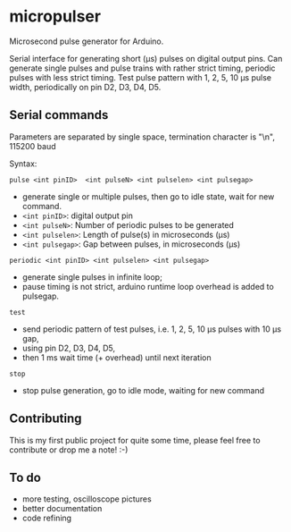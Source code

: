 # micropulser
Microsecond pulse generator for Arduino.

Serial interface for generating short (µs) pulses on digital output pins.
Can generate single pulses and pulse trains with rather strict timing, periodic pulses with less strict timing.
Test pulse pattern with 1, 2, 5, 10 µs pulse width, periodically on pin D2, D3, D4, D5.

## Serial commands 
Parameters are separated by single space, termination character is "\n", 115200 baud

Syntax:

`pulse <int pinID>  <int pulseN> <int pulselen> <int pulsegap>`
* generate single or multiple pulses, then go to idle state, wait for new command.
* `<int pinID>`: digital output pin
* `<int pulseN>`: Number of periodic pulses to be generated
* `<int pulselen>`: Length of pulse(s) in microseconds (µs)
* `<int pulsegap>`: Gap between pulses, in microseconds (µs)

`periodic <int pinID> <int pulselen> <int pulsegap>`
* generate single pulses in infinite loop; 
* pause timing is not strict, arduino runtime loop overhead is added to pulsegap.

`test`
* send periodic pattern of test pulses, i.e. 1, 2, 5, 10 µs pulses with 10 µs gap, 
* using pin D2, D3, D4, D5, 
* then 1 ms wait time (+ overhead) until next iteration

`stop`
* stop pulse generation, go to idle mode, waiting for new command


## Contributing

This is my first public project for quite some time, please feel free to contribute or drop me a note! :-)

## To do
* more testing, oscilloscope pictures
* better documentation
* code refining
